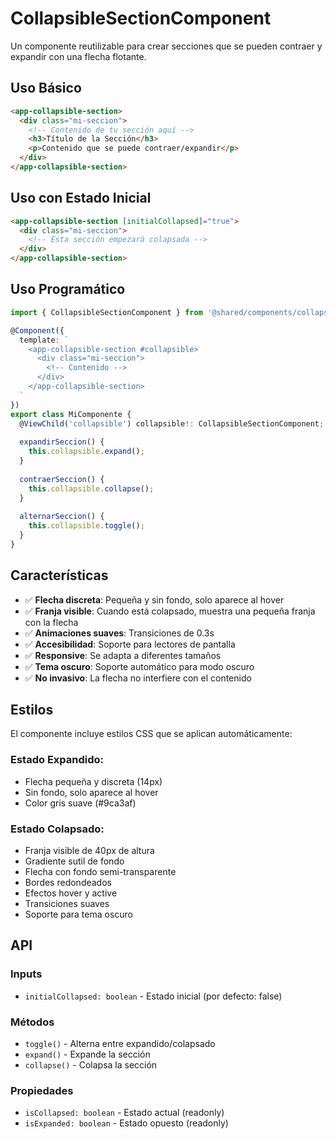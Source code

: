 # CollapsibleSectionComponent

Un componente reutilizable para crear secciones que se pueden contraer y expandir con una flecha flotante.

## Uso Básico

```html
<app-collapsible-section>
  <div class="mi-seccion">
    <!-- Contenido de tu sección aquí -->
    <h3>Título de la Sección</h3>
    <p>Contenido que se puede contraer/expandir</p>
  </div>
</app-collapsible-section>
```

## Uso con Estado Inicial

```html
<app-collapsible-section [initialCollapsed]="true">
  <div class="mi-seccion">
    <!-- Esta sección empezará colapsada -->
  </div>
</app-collapsible-section>
```

## Uso Programático

```typescript
import { CollapsibleSectionComponent } from '@shared/components/collapsible-section';

@Component({
  template: `
    <app-collapsible-section #collapsible>
      <div class="mi-seccion">
        <!-- Contenido -->
      </div>
    </app-collapsible-section>
  `
})
export class MiComponente {
  @ViewChild('collapsible') collapsible!: CollapsibleSectionComponent;
  
  expandirSeccion() {
    this.collapsible.expand();
  }
  
  contraerSeccion() {
    this.collapsible.collapse();
  }
  
  alternarSeccion() {
    this.collapsible.toggle();
  }
}
```

## Características

- ✅ **Flecha discreta**: Pequeña y sin fondo, solo aparece al hover
- ✅ **Franja visible**: Cuando está colapsado, muestra una pequeña franja con la flecha
- ✅ **Animaciones suaves**: Transiciones de 0.3s
- ✅ **Accesibilidad**: Soporte para lectores de pantalla
- ✅ **Responsive**: Se adapta a diferentes tamaños
- ✅ **Tema oscuro**: Soporte automático para modo oscuro
- ✅ **No invasivo**: La flecha no interfiere con el contenido

## Estilos

El componente incluye estilos CSS que se aplican automáticamente:

### Estado Expandido:
- Flecha pequeña y discreta (14px)
- Sin fondo, solo aparece al hover
- Color gris suave (#9ca3af)

### Estado Colapsado:
- Franja visible de 40px de altura
- Gradiente sutil de fondo
- Flecha con fondo semi-transparente
- Bordes redondeados
- Efectos hover y active
- Transiciones suaves
- Soporte para tema oscuro

## API

### Inputs
- `initialCollapsed: boolean` - Estado inicial (por defecto: false)

### Métodos
- `toggle()` - Alterna entre expandido/colapsado
- `expand()` - Expande la sección
- `collapse()` - Colapsa la sección

### Propiedades
- `isCollapsed: boolean` - Estado actual (readonly)
- `isExpanded: boolean` - Estado opuesto (readonly)
